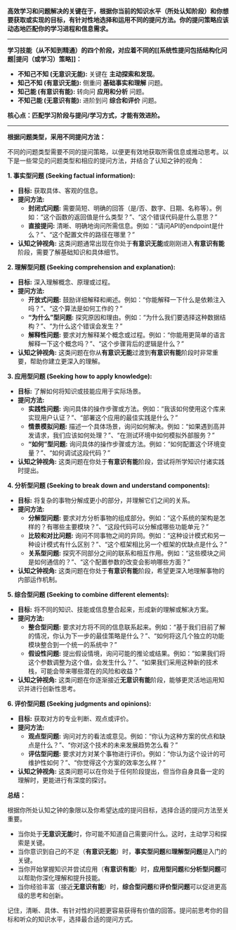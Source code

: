 
**高效学习和问题解决的关键在于，根据你当前的知识水平（所处认知阶段）和你想要获取或实现的目标，有针对性地选择和运用不同的提问方法。你的提问策略应该动态地匹配你的学习进程和信息需求。**

---

**学习技能（从不知到精通）的四个阶段，对应着不同的[[系统性提问包括结构化问题|提问（或学习）策略]]：**

*   **不知己不知 (无意识无能):** 关键在 **主动探索和发现**。
*   **知己不知 (有意识无能):** 侧重问 **基础事实和理解** 问题。
*   **知己能 (有意识有能):** 转向问 **应用和分析** 问题。
*   **不知己能 (无意识有能):** 进阶到问 **综合和评价** 问题。

**核心点：匹配学习阶段与提问/学习方式，才能有效进阶。**

---
**根据问题类型，采用不同提问方法：**

不同的问题类型需要不同的提问策略，以便更有效地获取所需信息或推动思考。以下是一些常见的问题类型和相应的提问方法，并结合了认知之钟的视角：

**1. 事实型问题 (Seeking factual information):**

- **目标:** 获取具体、客观的信息。
- **提问方法:**
    - **封闭式问题:** 需要简短、明确的回答（是/否、数字、日期、名称等）。例如：“这个函数的返回值是什么类型？”、“这个错误代码是什么意思？”
    - **直接提问:** 清晰、明确地询问所需信息。例如：“请问API的endpoint是什么？”、“这个配置文件的路径在哪里？”
- **认知之钟视角:** 这类问题通常出现在你处于**有意识无能**或刚刚进入**有意识有能**阶段，需要了解基础知识和具体细节。

**2. 理解型问题 (Seeking comprehension and explanation):**

- **目标:** 深入理解概念、原理或过程。
- **提问方法:**
    - **开放式问题:** 鼓励详细解释和阐述。例如：“你能解释一下什么是依赖注入吗？”、“这个算法是如何工作的？”
    - **“为什么”型问题:** 探究原因和理由。例如：“为什么我们要选择这种数据结构？”、“为什么这个错误会发生？”
    - **解释性问题:** 要求对方解释某个概念或过程。例如：“你能用更简单的语言解释一下这个概念吗？”、“这个步骤背后的逻辑是什么？”
- **认知之钟视角:** 这类问题在你从**有意识无能**过渡到**有意识有能**阶段时非常重要，帮助你建立更深入的理解。

**3. 应用型问题 (Seeking how to apply knowledge):**

- **目标:** 了解如何将知识或技能应用于实际场景。
- **提问方法:**
    - **实践性问题:** 询问具体的操作步骤或方法。例如：“我该如何使用这个库来实现用户认证？”、“部署这个应用的最佳实践是什么？”
    - **情景模拟问题:** 描述一个具体场景，询问如何解决。例如：“如果遇到高并发请求，我们应该如何处理？”、“在测试环境中如何模拟外部服务？”
    - **“如何”型问题:** 询问具体的操作步骤或方法。例如：“如何配置这个环境变量？”、“如何调试这段代码？”
- **认知之钟视角:** 这类问题在你处于**有意识有能**阶段，尝试将所学知识付诸实践时提出。

**4. 分析型问题 (Seeking to break down and understand components):**

- **目标:** 将复杂的事物分解成更小的部分，并理解它们之间的关系。
- **提问方法:**
    - **分解型问题:** 要求对方分析事物的组成部分。例如：“这个系统的架构是怎样的？有哪些主要模块？”、“这段代码可以分解成哪些功能单元？”
    - **比较和对比问题:** 询问不同事物之间的异同。例如：“这种设计模式和另一种设计模式有什么区别？”、“这个框架相比另一个框架的优缺点是什么？”
    - **关系型问题:** 探究不同部分之间的联系和相互作用。例如：“这些模块之间是如何通信的？”、“这个配置参数的改变会影响哪些方面？”
- **认知之钟视角:** 这类问题在你处于**有意识有能**阶段，希望更深入地理解事物的内部运作机制。

**5. 综合型问题 (Seeking to combine different elements):**

- **目标:** 将不同的知识、技能或信息整合起来，形成新的理解或解决方案。
- **提问方法:**
    - **整合型问题:** 要求对方将不同的信息联系起来。例如：“基于我们目前了解的情况，你认为下一步的最佳策略是什么？”、“如何将这几个独立的功能模块整合到一个统一的系统中？”
    - **假设性问题:** 提出假设情境，询问可能的推论或结果。例如：“如果我们将这个参数调整为这个值，会发生什么？”、“如果我们采用这种新的技术栈，可能会带来哪些潜在的风险和收益？”
- **认知之钟视角:** 这类问题在你逐渐接近**无意识有能**阶段，能够更灵活地运用知识并进行创新性思考。

**6. 评价型问题 (Seeking judgments and opinions):**

- **目标:** 获取对方的专业判断、观点或评价。
- **提问方法:**
    - **观点型问题:** 询问对方的看法或意见。例如：“你认为这种方案的优点和缺点是什么？”、“你对这个技术的未来发展趋势怎么看？”
    - **评估型问题:** 要求对方对某个事物进行评价。例如：“你认为这个设计的可维护性如何？”、“你觉得这个方案的效率怎么样？”
- **认知之钟视角:** 这类问题可以在你处于任何阶段提出，但当你自身具备一定的理解时，更能进行有深度的探讨。

**总结：**

根据你所处认知之钟的象限以及你希望达成的提问目标，选择合适的提问方法至关重要。

- 当你处于**无意识无能**时，你可能不知道自己需要问什么。这时，主动学习和探索是关键。
- 当你意识到自己的不足（**有意识无能**）时，**事实型问题**和**理解型问题**是入门的关键。
- 当你开始掌握知识并尝试应用（**有意识有能**）时，**应用型问题**和**分析型问题**可以帮助你深化理解和提升技能。
- 当你经验丰富（接近**无意识有能**）时，**综合型问题**和**评价型问题**可以促进更高级的思考和创新。

记住，清晰、具体、有针对性的问题更容易获得有价值的回答。提问前思考你的目标和听众的知识水平，选择最合适的提问方式。